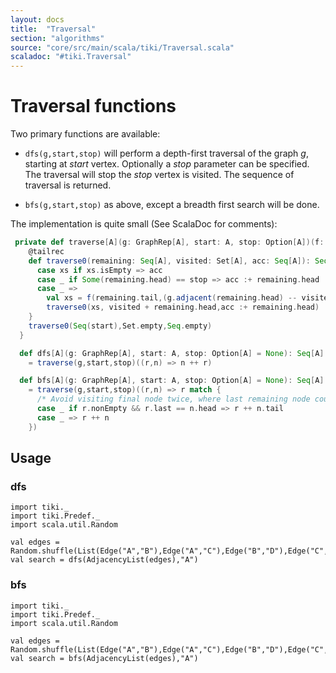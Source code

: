 ```yaml
---
layout: docs 
title:  "Traversal"
section: "algorithms"
source: "core/src/main/scala/tiki/Traversal.scala"
scaladoc: "#tiki.Traversal"
---
```

# Traversal functions

Two primary functions are available:

- `dfs(g,start,stop)` will perform a depth-first traversal of the graph _g_, starting at _start_ vertex.
Optionally a _stop_ parameter can be specified. The traversal will stop the _stop_ vertex is visited.
The sequence of traversal is returned.

- `bfs(g,start,stop)` as above, except a breadth first search will be done.

The implementation is quite small (See ScalaDoc for comments):
```scala
 private def traverse[A](g: GraphRep[A], start: A, stop: Option[A])(f: S[A]): Seq[A] = {
    @tailrec
    def traverse0(remaining: Seq[A], visited: Set[A], acc: Seq[A]): Seq[A] = remaining match {
      case xs if xs.isEmpty => acc
      case _ if Some(remaining.head) == stop => acc :+ remaining.head
      case _ =>
        val xs = f(remaining.tail,(g.adjacent(remaining.head) -- visited).toSeq)
        traverse0(xs, visited + remaining.head,acc :+ remaining.head)
    }
    traverse0(Seq(start),Set.empty,Seq.empty)
  }

  def dfs[A](g: GraphRep[A], start: A, stop: Option[A] = None): Seq[A]
    = traverse(g,start,stop)((r,n) => n ++ r)

  def bfs[A](g: GraphRep[A], start: A, stop: Option[A] = None): Seq[A]
    = traverse(g,start,stop)((r,n) => r match {
      /* Avoid visiting final node twice, where last remaining node could also be 'next' */
      case _ if r.nonEmpty && r.last == n.head => r ++ n.tail
      case _ => r ++ n
    })
```

## Usage

### dfs
```tut
import tiki._
import tiki.Predef._
import scala.util.Random

val edges = Random.shuffle(List(Edge("A","B"),Edge("A","C"),Edge("B","D"),Edge("C","D")))
val search = dfs(AdjacencyList(edges),"A")
```

### bfs
```tut
import tiki._
import tiki.Predef._
import scala.util.Random

val edges = Random.shuffle(List(Edge("A","B"),Edge("A","C"),Edge("B","D"),Edge("C","D")))
val search = bfs(AdjacencyList(edges),"A")
```
